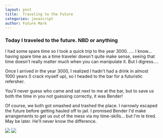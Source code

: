 ```yaml
---
layout: post
title:  Traveling to the Future
categories: javascript
author: Future Mark
---
```


<h3> Today I traveled to the future. NBD or anything</h3>
<p> I had some spare time so I took a quick trip to the year 3000. .... I know... having spare time as a time traveler doesn't quite make sense, seeing that time doesn't really matter much when you can manipulate it. But I digress....

Once I arrived in the year 3000, I realized I hadn't had a drink in almost 1000 years (I crack myself up), so I headed to the bar for a futuristic refersher.

You'll never guess who came and sat next to me at the bar, but to save us both the time in you not guessing correctly, it was Bender!

Of course, we both got smashed and trashed the place. I narrowly escaped the future before getting hauled off to jail. I promised Bender I'd make arrangements to get us out of the mess via my time-skills... but I'm le tired. May be later. He'll never know the difference.</p>



<img src="http://www.robotplunger.com/wp-content/uploads/2011/06/bender.jpg">
<!-- <img src="http://s3.amazonaws.com/rapgenius/filepicker%2F90URbbaARRysdfTe3zpQ_futurama__bender_by_suzura-d59kq1p.png.jpg"> -->
<img src="http://i381.photobucket.com/albums/oo252/speederice/tumblr_m0wbl6OXaC1rry7rso1_500.gif">